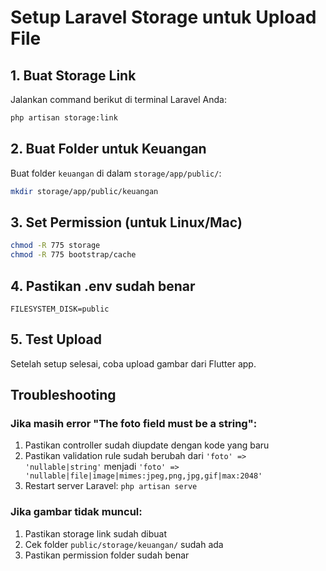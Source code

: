 # Setup Laravel Storage untuk Upload File

## 1. Buat Storage Link
Jalankan command berikut di terminal Laravel Anda:

```bash
php artisan storage:link
```

## 2. Buat Folder untuk Keuangan
Buat folder `keuangan` di dalam `storage/app/public/`:

```bash
mkdir storage/app/public/keuangan
```

## 3. Set Permission (untuk Linux/Mac)
```bash
chmod -R 775 storage
chmod -R 775 bootstrap/cache
```

## 4. Pastikan .env sudah benar
```env
FILESYSTEM_DISK=public
```

## 5. Test Upload
Setelah setup selesai, coba upload gambar dari Flutter app.

## Troubleshooting

### Jika masih error "The foto field must be a string":
1. Pastikan controller sudah diupdate dengan kode yang baru
2. Pastikan validation rule sudah berubah dari `'foto' => 'nullable|string'` menjadi `'foto' => 'nullable|file|image|mimes:jpeg,png,jpg,gif|max:2048'`
3. Restart server Laravel: `php artisan serve`

### Jika gambar tidak muncul:
1. Pastikan storage link sudah dibuat
2. Cek folder `public/storage/keuangan/` sudah ada
3. Pastikan permission folder sudah benar 